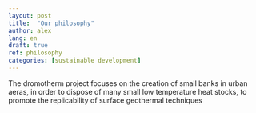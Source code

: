 ```yaml
---
layout: post
title:  "Our philosophy"
author: alex
lang: en
draft: true
ref: philosophy
categories: [sustainable development]
---
```


The dromotherm project focuses on the creation of small  banks in urban aeras, in order to dispose of many small low temperature heat stocks, to promote the replicability of surface geothermal techniques

